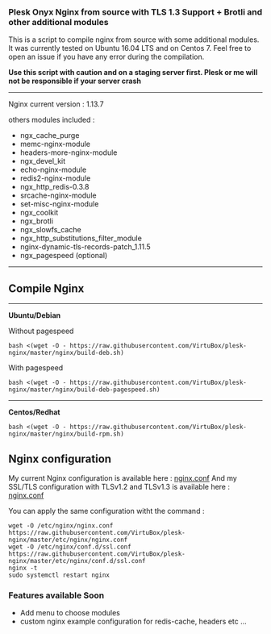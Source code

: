 ### Plesk Onyx Nginx from source with TLS 1.3 Support + Brotli and other additional modules

This is a script to compile nginx from source with some additional modules. It was currently tested on Ubuntu 16.04 LTS and on Centos 7.
Feel free to open an issue if you have any error during the compilation.

**Use this script with caution and on a staging server first. Plesk or me will not be responsible if your server crash**

-----
Nginx current version : 1.13.7

others modules included :
* ngx_cache_purge
* memc-nginx-module
* headers-more-nginx-module
* ngx_devel_kit
* echo-nginx-module
* redis2-nginx-module
* ngx_http_redis-0.3.8
* srcache-nginx-module
* set-misc-nginx-module
* ngx_coolkit
* ngx_brotli
* ngx_slowfs_cache
* ngx_http_substitutions_filter_module
* nginx-dynamic-tls-records-patch_1.11.5
* ngx_pagespeed (optional)
-----

## Compile Nginx
-----
**Ubuntu/Debian**

Without pagespeed
```
bash <(wget -O - https://raw.githubusercontent.com/VirtuBox/plesk-nginx/master/nginx/build-deb.sh)
```

With pagespeed
```
bash <(wget -O - https://raw.githubusercontent.com/VirtuBox/plesk-nginx/master/nginx/build-deb-pagespeed.sh)
```
-----

**Centos/Redhat**
```
bash <(wget -O - https://raw.githubusercontent.com/VirtuBox/plesk-nginx/master/nginx/build-rpm.sh)
```

## Nginx configuration

My current Nginx configuration is available here : [nginx.conf](https://github.com/VirtuBox/plesk-nginx/blob/master/etc/nginx/nginx.conf)
And my SSL/TLS configuration with TLSv1.2 and TLSv1.3 is available here : [nginx.conf](https://github.com/VirtuBox/plesk-nginx/blob/master/etc/nginx/conf.d/ssl.conf)

You can apply the same configuration witht the command  : 
```
wget -O /etc/nginx/nginx.conf https://raw.githubusercontent.com/VirtuBox/plesk-nginx/master/etc/nginx/nginx.conf
wget -O /etc/nginx/conf.d/ssl.conf https://raw.githubusercontent.com/VirtuBox/plesk-nginx/master/etc/nginx/conf.d/ssl.conf
nginx -t
sudo systemctl restart nginx
```

### Features available Soon

- Add menu to choose modules
- custom nginx example configuration for redis-cache, headers etc ...


